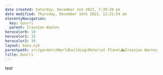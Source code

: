 ```yaml
---
date created: Saturday, December 2nd 2023, 7:39:20 pm
date modified: Thursday, December 14th 2023, 12:21:54 am
eleventyNavigation:
  key: Quorri
  parent: Irasnian Wastes
herocolor0: 10
herocolor1: 15
herocolor2: 30
layout: base.njk
parentpath: src/garden\🌐Worldbuilding\Material Plane\🏜️Irasnian Wastes/Irasnian Wastes.md
title: Quorri
---
```


test
